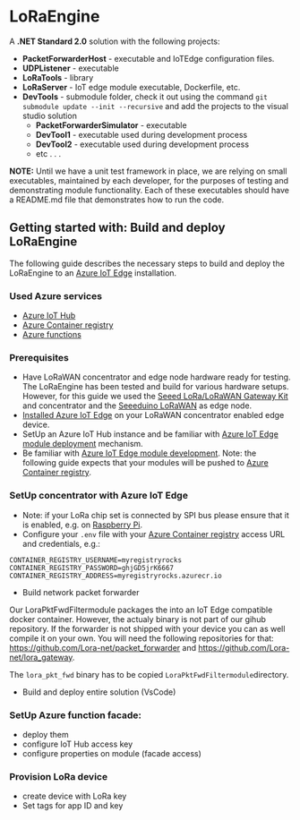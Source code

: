 # LoRaEngine

A **.NET Standard 2.0** solution with the following projects:

- **PacketForwarderHost** - executable and IoTEdge configuration files.
- **UDPListener** - executable
- **LoRaTools** - library
- **LoRaServer** - IoT edge module executable, Dockerfile, etc.
- **DevTools** - submodule folder, check it out using the command
  `git submodule update --init --recursive` and add the projects to the visual studio solution
  - **PacketForwarderSimulator** - executable
  - **DevTool1** - executable used during development process
  - **DevTool2** - executable used during development process
  - etc . . .

**NOTE:** Until we have a unit test framework in place, we are relying on small executables, maintained by each developer, for the purposes of testing and demonstrating module functionality. Each of these executables should have a README.md file that demonstrates how to run the code.

## Getting started with: Build and deploy LoRaEngine

The following guide describes the necessary steps to build and deploy the LoRaEngine to an [Azure IoT Edge](https://azure.microsoft.com/en-us/services/iot-edge/) installation.

### Used Azure services

- [Azure IoT Hub](https://azure.microsoft.com/en-us/services/iot-hub/)
- [Azure Container registry](https://azure.microsoft.com/en-us/services/container-registry/)
- [Azure functions](https://azure.microsoft.com/en-us/services/functions/)

### Prerequisites

- Have LoRaWAN concentrator and edge node hardware ready for testing. The LoRaEngine has been tested and build for various hardware setups. However, for this guide we used the [Seeed LoRa/LoRaWAN Gateway Kit](http://wiki.seeedstudio.com/LoRa_LoRaWan_Gateway_Kit/) and concentrator and the [Seeeduino LoRaWAN](http://wiki.seeedstudio.com/Seeeduino_LoRAWAN/) as edge node.
- [Installed Azure IoT Edge](https://docs.microsoft.com/en-us/azure/iot-edge/how-to-install-iot-edge-linux-arm) on your LoRaWAN concentrator enabled edge device.
- SetUp an Azure IoT Hub instance and be familiar with [Azure IoT Edge module deployment](https://docs.microsoft.com/en-us/azure/iot-edge/quickstart-linux) mechanism.
- Be familiar with [Azure IoT Edge module development](https://docs.microsoft.com/en-us/azure/iot-edge/quickstart-linux). Note: the following guide expects that your modules will be pushed to [Azure Container registry](https://azure.microsoft.com/en-us/services/container-registry/).

### SetUp concentrator with Azure IoT Edge

- Note: if your LoRa chip set is connected by SPI bus please ensure that it is enabled, e.g. on [Raspberry Pi](https://www.raspberrypi.org/documentation/hardware/raspberrypi/spi/README.md).
- Configure your `.env` file with your [Azure Container registry](https://azure.microsoft.com/en-us/services/container-registry/) access URL and credentials, e.g.:

```{bash}
CONTAINER_REGISTRY_USERNAME=myregistryrocks
CONTAINER_REGISTRY_PASSWORD=ghjGD5jrK6667
CONTAINER_REGISTRY_ADDRESS=myregistryrocks.azurecr.io
```

- Build network packet forwarder

Our LoraPktFwdFiltermodule packages the into an IoT Edge compatible docker container. However, the actualy binary is not part of our gihub repository. If the forwarder is not shipped with your device you can as well compile it on your own. You will need the following repositories for that: https://github.com/Lora-net/packet_forwarder and https://github.com/Lora-net/lora_gateway.

The `lora_pkt_fwd` binary has to be copied `LoraPktFwdFiltermodule`directory.

- Build and deploy entire solution (VsCode)


### SetUp Azure function facade:

- deploy them
- configure IoT Hub access key
- configure properties on module (facade access)

### Provision LoRa device

- create device with LoRa key
- Set tags for app ID and key
